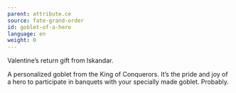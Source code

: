 ```yaml
---
parent: attribute.ce
source: fate-grand-order
id: goblet-of-a-hero
language: en
weight: 0
---
```


Valentine’s return gift from Iskandar.

A personalized goblet from the King of Conquerors.
It’s the pride and joy of a hero to participate in banquets with your specially made goblet. Probably.
